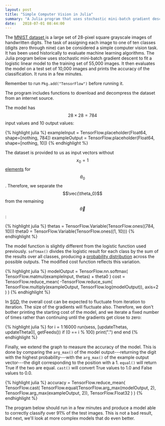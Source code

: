 ```yaml
---
layout: post
title: "Simple Computer Vision in Julia"
summary: "A Julia program that uses stochastic mini-batch gradient descent to classify 28-pixel square images from the MNIST dataset."
date:   2018-07-01 08:44:00
---
```


The [MNIST dataset <span class="fa
fa-external-link-alt"></span>](https://en.wikipedia.org/wiki/MNIST_database) is
a large set of 28-pixel square grayscale images of handwritten digits. The task
of assigning each image to one of ten classes (digits zero through nine) can be
considered a simple computer vision task. It has been used historically to
evaluate machine learning algorithms. The Julia program below uses stochastic
mini-batch gradient descent to fit a logistic linear model to the training set
of 55,000 images. It then evaluates the model on a test set of 10,000 images
and prints the accuracy of the classification. It runs in a few minutes.

Remember to run `Pkg.add("TensorFlow")` before running it.

The program includes functions to download and decompress the dataset from an
internet source.

The model has $$28 \times 28 = 784$$ input values and 10 output values:

{% highlight julia %}
exampleInput = TensorFlow.placeholder(Float64, shape=[nothing, 784])
exampleOutput = TensorFlow.placeholder(Float64, shape=[nothing, 10])
{% endhighlight %}

The dataset is provided to us as input vectors without $$x_0 = 1$$
[elements](/2018/06/04/not-completely-linear-regression) for $$\theta_0$$.
Therefore, we separate the $$\vec{\theta_0}$$ from the remaining
$$\vec{\theta}$$:

{% highlight julia %}
thetas = TensorFlow.Variable(TensorFlow.ones((784, 10)))
theta0 = TensorFlow.Variable(TensorFlow.ones((1, 10)))
{% endhighlight %}

The model function is slightly different from the logistic function used
previously. `softmax()` divides the logistic result for each class by the sum of
the results over all classes, producing a [probability
distribution](/2018/06/12/multiclass-logistic-regression#probability-distribution) across the possible outputs. The modified cost function reflects this
variation.

{% highlight julia %}
modelOutput = TensorFlow.nn.softmax(
  TensorFlow.matmul(exampleInput, thetas) + theta0
)
cost = TensorFlow.reduce_mean(
  -TensorFlow.reduce_sum(
    TensorFlow.multiply(exampleOutput, TensorFlow.log(modelOutput)), 
    axis=2
  )
)
{% endhighlight %}

In [SGD](/2018/06/28/stochastic-gradient-descent), the overall cost can be
expected to fluctuate from iteration to iteration. The size of the gradients
will fluctuate also. Therefore, we don't bother printing the starting cost of
the model, and we iterate a fixed number of times rather than continuing until
the gradients get close to zero:

{% highlight julia %}
for i = 1:16000
  run(sess, [updateThetas, updateTheta0], getFeeds())
  if (0 == i % 100) print(".") end
end
{% endhighlight %}

Finally, we extend the graph to measure the accuracy of the model. This is done
by comparing the `arg_max()` of the model output---returning the digit with the
highest probability---with the `arg_max()` of the example output vector---the
digit corresponding to the position with a 1. `equal()` will return True if the
two are equal. `cast()` will convert True values to 1.0 and False values to 0.0.

{% highlight julia %}
accuracy = TensorFlow.reduce_mean(
  TensorFlow.cast(
    TensorFlow.equal(TensorFlow.arg_max(modelOutput, 2), TensorFlow.arg_max(exampleOutput, 2)),
    TensorFlow.Float32
  )
)
{% endhighlight %}

The program below should run in a few minutes and produce a model able to
correctly classify over 91% of the test images. This is not a bad result, but
next, we'll look at more complex models that do even better.

<script src="https://gist.github.com/mspandit/474ff83beb59724e35ff19bf915db823.js"></script>